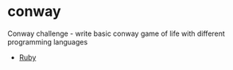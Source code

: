 # conway

Conway challenge - write basic conway game of life with different programming languages

- [Ruby](./ruby/README.rb)

